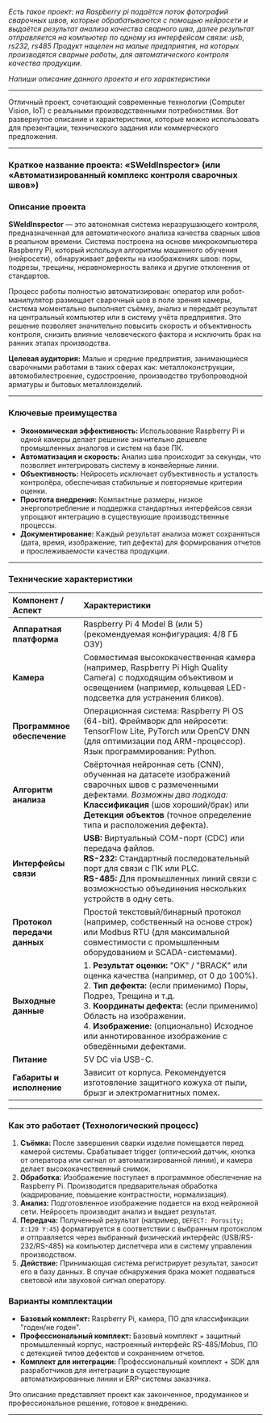 *Есть такое проект: на Raspberry pi подаётся поток фотографий сварочных швов, которые обрабатываются с помощью нейросети и выдаётся результат анализа качества сварного шва, далее результат отправляется на компьютер по одному из интерфейсам связи: usb, rs232, rs485*
*Продукт нацелен на малые предприятия, на которых производятся сварные работы, для автоматического контроля качества продукции.*

*Напиши описание данного проекта и его характеристики*

---

Отличный проект, сочетающий современные технологии (Computer Vision, IoT) с реальными производственными потребностями. Вот развернутое описание и характеристики, которые можно использовать для презентации, технического задания или коммерческого предложения.

---

### **Краткое название проекта: «SWeldInspector» (или «Автоматизированный комплекс контроля сварочных швов»)**

### **Описание проекта**

**SWeldInspector** — это автономная система неразрушающего контроля, предназначенная для автоматического анализа качества сварных швов в реальном времени. Система построена на основе микрокомпьютера Raspberry Pi, который используя алгоритмы машинного обучения (нейросети), обнаруживает дефекты на изображениях швов: поры, подрезы, трещины, неравномерность валика и другие отклонения от стандартов.

Процесс работы полностью автоматизирован: оператор или робот-манипулятор размещает сварочный шов в поле зрения камеры, система моментально выполняет съёмку, анализ и передаёт результат на центральный компьютер или в систему учёта предприятия. Это решение позволяет значительно повысить скорость и объективность контроля, снизить влияние человеческого фактора и исключить брак на ранних этапах производства.

**Целевая аудитория:** Малые и средние предприятия, занимающиеся сварочными работами в таких сферах как: металлоконструкции, автомобилестроение, судостроение, производство трубопроводной арматуры и бытовых металлоизделий.

---

### **Ключевые преимущества**

*   **Экономическая эффективность:** Использование Raspberry Pi и одной камеры делает решение значительно дешевле промышленных аналогов и систем на базе ПК.
*   **Автоматизация и скорость:** Анализ шва происходит за секунды, что позволяет интегрировать систему в конвейерные линии.
*   **Объективность:** Нейросеть исключает субъективность и усталость контролёра, обеспечивая стабильные и повторяемые критерии оценки.
*   **Простота внедрения:** Компактные размеры, низкое энергопотребление и поддержка стандартных интерфейсов связи упрощают интеграцию в существующие производственные процессы.
*   **Документирование:** Каждый результат анализа может сохраняться (дата, время, изображение, тип дефекта) для формирования отчетов и прослеживаемости качества продукции.

---

### **Технические характеристики**

| Компонент / Аспект           | Характеристики                                                                                                                                                                                                                                                                                                                                |
| :--------------------------- | :-------------------------------------------------------------------------------------------------------------------------------------------------------------------------------------------------------------------------------------------------------------------------------------------------------------------------------------------- |
| **Аппаратная платформа**     | Raspberry Pi 4 Model B (или 5) (рекомендуемая конфигурация: 4/8 ГБ ОЗУ)                                                                                                                                                                                                                                                                       |
| **Камера**                   | Совместимая высококачественная камера (например, Raspberry Pi High Quality Camera) с подходящим объективом и освещением (например, кольцевая LED-подсветка для устранения бликов).                                                                                                                                                            |
| **Программное обеспечение**  | Операционная система: Raspberry Pi OS (64-bit). Фреймворк для нейросети: TensorFlow Lite, PyTorch или OpenCV DNN (для оптимизации под ARM-процессор). Язык программирования: Python.                                                                                                                                                          |
| **Алгоритм анализа**         | Свёрточная нейронная сеть (CNN), обученная на датасете изображений сварочных швов с размеченными дефектами. *Возможны два подхода:* **Классификация** (шов хороший/брак) или **Детекция объектов** (точное определение типа и расположения дефекта).                                                                                          |
| **Интерфейсы связи**         | **USB:** Виртуальный COM-порт (CDC) или передача файлов. <br> **RS-232:** Стандартный последовательный порт для связи с ПК или PLC. <br> **RS-485:** Для промышленных линий связи с возможностью объединения нескольких устройств в одну сеть.                                                                                                |
| **Протокол передачи данных** | Простой текстовый/бинарный протокол (например, собственный на основе строк) или Modbus RTU (для максимальной совместимости с промышленным оборудованием и SCADA-системами).                                                                                                                                                                   |
| **Выходные данные**          | 1. **Результат оценки:** "OK" / "BRACK" или оценка качества (например, от 0 до 100%). <br> 2. **Тип дефекта:** (если применимо) Поры, Подрез, Трещина и т.д. <br> 3. **Координаты дефекта:** (если применимо) Область на изображении. <br> 4. **Изображение:** (опционально) Исходное или аннотированное изображение с обведёнными дефектами. |
| **Питание**                  | 5V DC via USB-C.                                                                                                                                                                                                                                                                                                                              |
| **Габариты и исполнение**    | Зависит от корпуса. Рекомендуется изготовление защитного кожуха от пыли, брызг и электромагнитных помех.                                                                                                                                                                                                                                      |

---

### **Как это работает (Технологический процесс)**

1.  **Съёмка:** После завершения сварки изделие помещается перед камерой системы. Срабатывает trigger (оптический датчик, кнопка от оператора или сигнал от автоматизированной линии), и камера делает высококачественный снимок.
2.  **Обработка:** Изображение поступает в программное обеспечение на Raspberry Pi. Производится предварительная обработка (кадрирование, повышение контрастности, нормализация).
3.  **Анализ:** Подготовленное изображение подается на вход нейронной сети. Нейросеть производит анализ и выдает результат.
4.  **Передача:** Полученный результат (например, `DEFECT: Porosity; X:120 Y:45`) форматируется в соответствии с выбранным протоколом и отправляется через выбранный физический интерфейс (USB/RS-232/RS-485) на компьютер диспетчера или в систему управления производством.
5.  **Действие:** Принимающая система регистрирует результат, заносит его в базу данных. В случае обнаружения брака может подаваться световой или звуковой сигнал оператору.

### **Варианты комплектации**

*   **Базовый комплект:** Raspberry Pi, камера, ПО для классификации "годен/не годен".
*   **Профессиональный комплект:** Базовый комплект + защитный промышленный корпус, настроенный интерфейс RS-485/Mobus, ПО с детекцией типов дефектов и сохранением отчетов.
*   **Комплект для интеграции:** Профессиональный комплект + SDK для разработчиков для интеграции в существующие автоматизированные линии и ERP-системы заказчика.

Это описание представляет проект как законченное, продуманное и профессиональное решение, готовое к внедрению.

---
